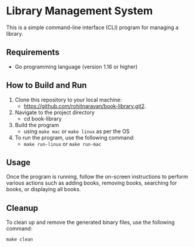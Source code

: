 # Library Management System

This is a simple command-line interface (CLI) program for managing a library.

## Requirements

- Go programming language (version 1.16 or higher)

## How to Build and Run

1. Clone this repository to your local machine:
   * https://github.com/rohitnarayan/book-library.git2. 
2. Navigate to the project directory
   * cd book-library
3. Build the program
    * using `make mac` or `make linux` as per the OS
4. To run the program, use the following command:
   * `make run-linux` or `make run-mac`

## Usage

Once the program is running, follow the on-screen instructions to perform various actions such as adding books, removing books, searching for books, or displaying all books.

## Cleanup

To clean up and remove the generated binary files, use the following command:
````
make clean

